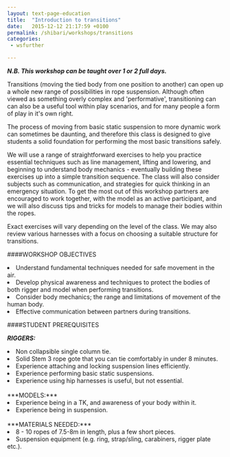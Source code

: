 ```yaml
---
layout: text-page-education
title:  "Introduction to transitions"
date:   2015-12-12 21:17:59 +0100
permalink: /shibari/workshops/transitions
categories:
 - wsfurther

---
```

***N.B. This workshop can be taught over 1 or 2 full days.***

Transitions (moving the tied body from one position to another) can open up a whole new range of possibilities in rope suspension. Although often viewed as something overly complex and 'performative', transitioning can can also be a useful tool within play scenarios, and for many people a form of play in it's own right.

The process of moving from basic static suspension to more dynamic work can sometimes be daunting, and therefore this class is designed to give students a solid foundation for performing the most basic transitions safely.

We will use a range of straightforward exercises to help you practice essential techniques such as line management, lifting and lowering, and beginning to understand body mechanics - eventually building these exercises up into a simple transition sequence. The class will also consider subjects such as communication, and strategies for quick thinking in an emergency situation. To get the most out of this workshop partners are encouraged to work together, with the model as an active participant, and we will also discuss tips and tricks for models to manage their bodies within the ropes.

Exact exercises will vary depending on the level of the class. We may also review various harnesses with a focus on choosing a suitable structure for transitions.

####WORKSHOP OBJECTIVES

<li>Understand fundamental techniques needed for safe movement in the air.</li>
<li>Develop physical awareness and techniques to protect the bodies of both rigger and model when performing transitions.</li>
<li>Consider body mechanics; the range and limitations of movement of the human body.</li>
<li>Effective communication between partners during transitions.</li>

####STUDENT PREREQUISITES

***RIGGERS:***
<li>Non collapsible single column tie.</li>
<li>Solid Stem 3 rope gote that you can tie comfortably in under 8 minutes.</li>
<li>Experience attaching and locking suspension lines efficiently.</li>
<li>Experience performing basic static suspensions.</li>
<li>Experience using hip harnesses is useful, but not essential.</li>
<br>
***MODELS:***
<li>Experience being in a TK, and awareness of your body within it.</li>
<li>Experience being in suspension.</li>
<br>
***MATERIALS NEEDED:***
<li>8 - 10 ropes of 7.5-8m in length, plus a few short pieces.</li>
<li>Suspension equipment (e.g. ring, strap/sling, carabiners, rigger plate etc.).</li>
